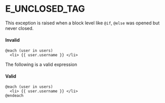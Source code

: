# E_UNCLOSED_TAG

This exception is raised when a block level like `@if`, `@else` was opened but never closed.

#### Invalid
```edge
@each (user in users)
  <li> {{ user.username }} </li>
```

The following is a valid expression

#### Valid

```edge
@each (user in users)
  <li> {{ user.username }} </li>
@endeach
```
